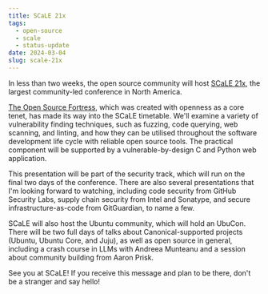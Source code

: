 ```yaml
---
title: SCaLE 21x
tags:
  - open-source
  - scale
  - status-update
date: 2024-03-04
slug: scale-21x
---
```


In less than two weeks, the open source community will host [SCaLE 21x](https://www.socallinuxexpo.org/scale/21x), the largest community-led conference in North America.

[The Open Source Fortress](https://ossfortress.io), which was created with openness as a core tenet, has made its way into the SCaLE timetable. We'll examine a variety of vulnerability finding techniques, such as fuzzing, code querying, web scanning, and linting, and how they can be utilised throughout the software development life cycle with reliable open source tools. The practical component will be supported by a vulnerable-by-design C and Python web application.

This presentation will be part of the security track, which will run on the final two days of the conference. There are also several presentations that I'm looking forward to watching, including code security from GitHub Security Labs, supply chain security from Intel and Sonatype, and secure infrastructure-as-code from GitGuardian, to name a few.

SCaLE will also host the Ubuntu community, which will hold an UbuCon. There will be two full days of talks about Canonical-supported projects (Ubuntu, Ubuntu Core, and Juju), as well as open source in general, including a crash course in LLMs with Andreea Munteanu and a session about community building from Aaron Prisk.

See you at SCaLE! If you receive this message and plan to be there, don't be a stranger and say hello!

